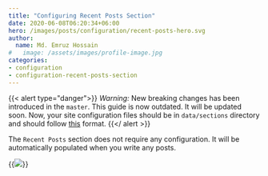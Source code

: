 ```yaml
---
title: "Configuring Recent Posts Section"
date: 2020-06-08T06:20:34+06:00
hero: /images/posts/configuration/recent-posts-hero.svg
author:
  name: Md. Emruz Hossain
#   image: /assets/images/profile-image.jpg
categories:
- configuration
- configuration-recent-posts-section
---
```


{{< alert type="danger">}}
 *Warning:* New breaking changes has been introduced in the `master`. This guide is now outdated. It will be updated soon. Now, your site configuration files should be in `data/sections` directory and should follow [this](https://github.com/hossainemruz/toha-example-site/tree/master/data/sections) format.
{{</ alert >}}

The `Recent Posts` section does not require any configuration. It will be automatically populated when you write any posts.

{{<img src="/images/posts/configuration/recent-posts.svg" >}}